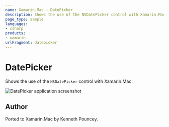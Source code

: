 ```yaml
---
name: Xamarin.Mac - DatePicker
description: Shows the use of the NSDatePicker control with Xamarin.Mac.
page_type: sample
languages:
- csharp
products:
- xamarin
urlFragment: datepicker
---
```

# DatePicker

Shows the use of the `NSDatePicker` control with Xamarin.Mac.

![DatePicker application screenshot](Screenshots/0.png "DatePicker application screenshot")

## Author

Ported to Xamarin.Mac by Kenneth Pouncey.
